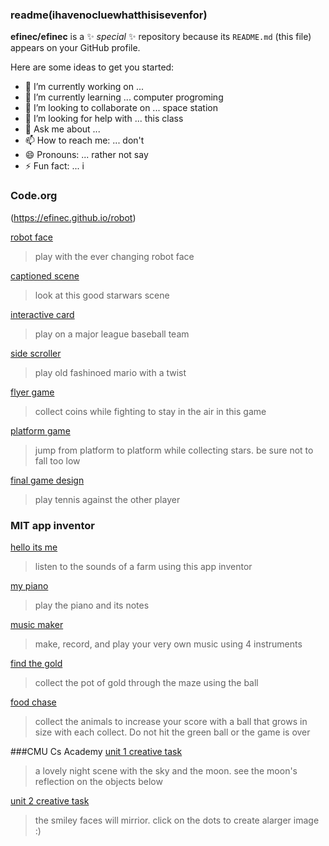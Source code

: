 ### readme(ihavenocluewhatthisisevenfor)


**efinec/efinec** is a ✨ _special_ ✨ repository because its `README.md` (this file) appears on your GitHub profile.

Here are some ideas to get you started:

- 🔭 I’m currently working on ... 
- 🌱 I’m currently learning ... computer progroming
- 👯 I’m looking to collaborate on ... space station
- 🤔 I’m looking for help with ... this class
- 💬 Ask me about ... 
- 📫 How to reach me: ... don't
- 😄 Pronouns: ... rather not say
- ⚡ Fun fact: ... i 

### Code.org
(https://efinec.github.io/robot)

[robot face](https://studio.code.org/projects/gamelab/F0gH3qcGPRT--lnboCAtWNAaLtp7nz_U-VYZQPGTxU4)
>play with the ever changing robot face

[captioned scene](https://studio.code.org/projects/gamelab/FtN6ikHUioWqf8ABZpp8Lq3Wr0JwUdy_q2JJIby6Qb0)
>look at this good starwars scene

[interactive card](https://studio.code.org/projects/gamelab/jXHUNtK5oSrHr9B9QvlrSHji0nF1xTAAb-f2Gu8Rr1E)
>play on a major league baseball team

[side scroller](https://studio.code.org/projects/gamelab/drwBAldbdmtdAi-Z1-FwugsWRRlaktVcKwTNXl8d1Zg)
>play old fashinoed mario with a twist

[flyer game](https://studio.code.org/projects/gamelab/MDBcCP3cSNLZf7O_rLlGM1Hr3USjLBFIoeJDQydRgrs)
>collect coins while fighting to stay in the air in this game

[platform game](https://studio.code.org/projects/gamelab/sBVySgYmxH3I4ygslwP5LKheR4s2Ay140gE6QL7p2as)
>jump from platform to platform while collecting stars. be sure not to fall too low

[final game design](https://studio.code.org/projects/gamelab/CBtCPpYcB_HhsbdC5sAvNdM6J4x8AP745JGmdEaVnWQ)
>play tennis against the other player


### MIT app inventor
[hello its me](https://ai2.appinventor.mit.edu/#5838372306026496)
>listen to the sounds of a farm using this app inventor

[my piano](https://ai2.appinventor.mit.edu/#5462698722459648)
>play the piano and its notes

[music maker](https://ai2.appinventor.mit.edu/#5119876999806976)
>make, record, and play your very own music using 4 instruments

[find the gold](https://gallery.appinventor.mit.edu/?galleryid=62cc07a4-af7b-4303-b352-46ae9a74227a)
>collect the pot of gold through the maze using the ball

[food chase](https://gallery.appinventor.mit.edu/?galleryid=3221c0b0-3f67-45b5-aae4-8f4be3545027)
>collect the animals to increase your score with a ball that grows in size with each collect. Do not hit the green ball or the game is over 


###CMU Cs Academy
[unit 1 creative task](https://academy.cs.cmu.edu/exercise/4135/)
>a lovely night scene with the sky and the moon. see the moon's reflection on the objects below

[unit 2 creative task](https://academy.cs.cmu.edu/exercise/6402/)
>the smiley faces will mirrior. click on the dots to create alarger image :)
